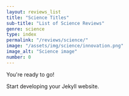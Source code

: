 ```yaml
---
layout: reviews_list
title: "Science Titles"
sub-title: "List of Science Reviews"
genre: science
type: index
permalink: "/reviews/science/"
image: "/assets/img/science/innovation.png"
image_alt: "Science image"
number: 0
---
```


You're ready to go!

Start developing your Jekyll website.
